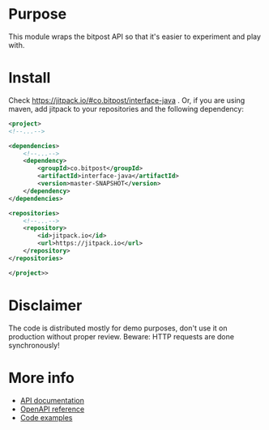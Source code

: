 # Purpose
This module wraps the bitpost API so that it's easier to experiment and play with.

# Install
Check https://jitpack.io/#co.bitpost/interface-java . Or, if you are using maven, add jitpack to your repositories 
and the following dependency:

```xml
<project>
<!--...-->

<dependencies>
    <!--...-->
    <dependency>
        <groupId>co.bitpost</groupId>
        <artifactId>interface-java</artifactId>
        <version>master-SNAPSHOT</version>
    </dependency>
</dependencies>

<repositories>
    <!--...-->
    <repository>
        <id>jitpack.io</id>
        <url>https://jitpack.io</url>
    </repository>
</repositories>

</project>>
```



# Disclaimer
The code is distributed mostly for demo purposes, don't use it on production without proper review. Beware: HTTP requests are done synchronously!

# More info
* [API documentation](https://docs.bitpost.co)
* [OpenAPI reference](https://apidocs.bitpost.co)
* [Code examples](https://github.com/bitpostAPI/examples)
